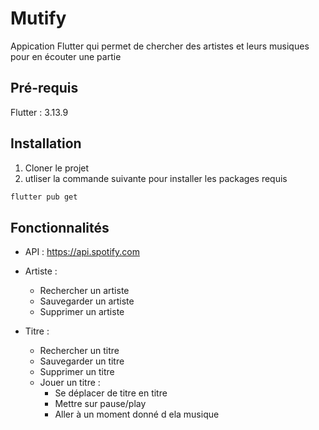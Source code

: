 # Mutify

Appication Flutter qui permet de chercher des artistes et leurs musiques pour en écouter une partie

## Pré-requis

Flutter : 3.13.9

## Installation

1. Cloner le projet
2. utliser  la commande suivante pour installer les packages requis

```bash
flutter pub get
```

## Fonctionnalités

- API : https://api.spotify.com

- Artiste :
  - Rechercher un artiste
  - Sauvegarder un artiste
  - Supprimer un artiste
- Titre :
  - Rechercher un titre
  - Sauvegarder un titre
  - Supprimer un titre
  - Jouer un titre :
    - Se déplacer de titre en titre
    - Mettre sur pause/play
    - Aller à un moment donné d ela musique 
